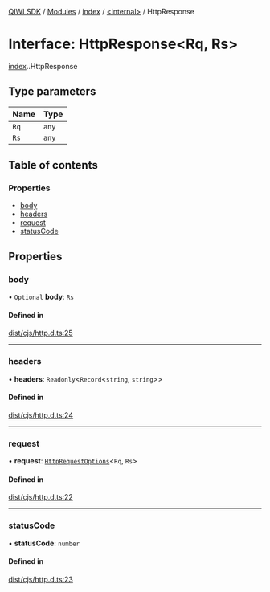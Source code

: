 [QIWI SDK](../README.md) / [Modules](../modules.md) / [index](../modules/index.md) / [<internal\>](../modules/index._internal_.md) / HttpResponse

# Interface: HttpResponse<Rq, Rs\>

[index](../modules/index.md).[<internal>](../modules/index._internal_.md).HttpResponse

## Type parameters

| Name | Type |
| :------ | :------ |
| `Rq` | `any` |
| `Rs` | `any` |

## Table of contents

### Properties

- [body](index._internal_.HttpResponse.md#body)
- [headers](index._internal_.HttpResponse.md#headers)
- [request](index._internal_.HttpResponse.md#request)
- [statusCode](index._internal_.HttpResponse.md#statuscode)

## Properties

### body

• `Optional` **body**: `Rs`

#### Defined in

[dist/cjs/http.d.ts:25](https://github.com/AlexXanderGrib/node-qiwi-sdk/blob/87e5174/dist/cjs/http.d.ts#L25)

___

### headers

• **headers**: `Readonly`<`Record`<`string`, `string`\>\>

#### Defined in

[dist/cjs/http.d.ts:24](https://github.com/AlexXanderGrib/node-qiwi-sdk/blob/87e5174/dist/cjs/http.d.ts#L24)

___

### request

• **request**: [`HttpRequestOptions`](index._internal_.HttpRequestOptions.md)<`Rq`, `Rs`\>

#### Defined in

[dist/cjs/http.d.ts:22](https://github.com/AlexXanderGrib/node-qiwi-sdk/blob/87e5174/dist/cjs/http.d.ts#L22)

___

### statusCode

• **statusCode**: `number`

#### Defined in

[dist/cjs/http.d.ts:23](https://github.com/AlexXanderGrib/node-qiwi-sdk/blob/87e5174/dist/cjs/http.d.ts#L23)
